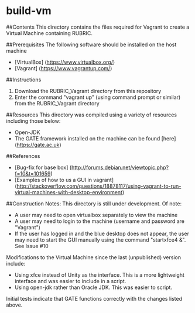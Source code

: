 # build-vm


##Contents
This directory contains the files required for Vagrant to create a Virtual Machine containing RUBRIC.


##Prerequisites
The following software should be installed on the host machine
* [VirtualBox] (https://www.virtualbox.org/)
* [Vagrant] (https://www.vagrantup.com/)


##Instructions
1. Download the RUBRIC_Vagrant directory from this repository
2. Enter the command "vagrant up" (using command prompt or similar) from the RUBRIC_Vagrant directory


##Resources
This directory was compiled using a variety of resources including those below:
* Open-JDK
* The GATE framework installed on the machine can be found [here] (https://gate.ac.uk)


##References
* [Bug-fix for base box] (http://forums.debian.net/viewtopic.php?f=10&t=101659)
* [Examples of how to us a GUI in vagrant] (http://stackoverflow.com/questions/18878117/using-vagrant-to-run-virtual-machines-with-desktop-environment)


##Construction Notes:
This directory is still under development. Of note:
* A user may need to open virtualbox separately to view the machine
* A user may need to login to the machine (username and password are "Vagrant")
* If the user has logged in and the blue desktop does not appear, the user may need to start the GUI manually using the command "startxfce4 &".  See Issue #10


Modifications to the Virtual Machine since the last (unpublished) version include:
* Using xfce instead of Unity as the interface. This is a more lightweight interface and was easier to include in a script.
* Using open-jdk rather than Oracle JDK. This was easier to script. 


Initial tests indicate that GATE functions correctly with the changes listed above.
